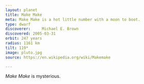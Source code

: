 ```yaml
---
layout: planet
title: Make Make
meta: Make Make is a hot little number with a moon to boot.
type: dwarf
discoverer: 	Michael E. Brown
discovered: 2005-03-31
orbit: 247 years
radius: 1161 km
tilt: 119*
image: pluto.jpg
source: https://en.wikipedia.org/wiki/Makemake

---
```


*Make Make* is mysterious.